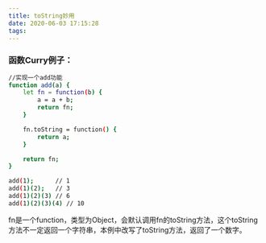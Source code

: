```yaml
---
title: toString妙用
date: 2020-06-03 17:15:28
tags:
---
```

### 函数Curry例子：

```bash
//实现一个add功能
function add(a) {
    let fn = function(b) {
        a = a + b;
        return fn;
    }

    fn.toString = function() {
        return a;
    }

    return fn;
}

add(1);      // 1
add(1)(2);   // 3
add(1)(2)(3) // 6
add(1)(2)(3)(4) // 10
```

fn是一个function，类型为Object，会默认调用fn的toString方法，这个toString方法不一定返回一个字符串，本例中改写了toString方法，返回了一个数字。